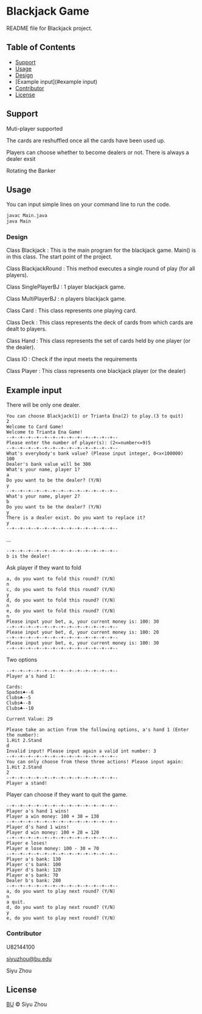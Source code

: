 # Blackjack Game

README file for Blackjack project.


## Table of Contents

- [Support](#support)
- [Usage](#usage)
- [Design](#design)
- [Example input](#example input)
- [Contributor](#contributor)
- [License](#license)

## Support

Muti-player supported

The cards are reshuffled once all the cards have been used up.

Players can choose whether to become dealers or not. There is always a dealer exsit

Rotating the Banker


## Usage

You can input simple lines on your command line to run the code.

```sh
javac Main.java
java Main
```

### Design

Class Blackjack : This is the main program for the blackjack game.
                  Main() is in this class. The start point of the project.
                  
Class BlackjackRound : This method executes a single round of play (for all players).

Class SinglePlayerBJ : 1 player blackjack game.

Class MultiPlayerBJ : n players blackjack game.

Class Card : This class represents one playing card.

Class Deck : This class represents the deck of cards from which cards are dealt to players.

Class Hand : This class represents the set of cards held by one player (or the dealer).

Class IO : Check if the input meets the requirements

Class Player : This class represents one blackjack player (or the dealer)

## Example input
There will be only one dealer.
```
You can choose Blackjack(1) or Trianta Ena(2) to play.(3 to quit)
2
Welcome to Card Game!
Welcome to Trianta Ena Game!
--+--+--+--+--+--+--+--+--+--+--+--+--+--
Please enter the number of player(s): (2<=number<=9)5
--+--+--+--+--+--+--+--+--+--+--+--+--+--
What's everybody's bank value? (Please input integer, 0<x<100000)
100
Dealer's bank value will be 300
What's your name, player 1?
a
Do you want to be the dealer? (Y/N) 
y
--+--+--+--+--+--+--+--+--+--+--+--+--+--
What's your name, player 2?
b
Do you want to be the dealer? (Y/N) 
y
There is a dealer exist. Do you want to replace it?
y
--+--+--+--+--+--+--+--+--+--+--+--+--+--

```
...
```shell script
--+--+--+--+--+--+--+--+--+--+--+--+--+--
b is the dealer!
```


Ask player if they want to fold
```
a, do you want to fold this round? (Y/N) 
n
c, do you want to fold this round? (Y/N) 
y
d, do you want to fold this round? (Y/N) 
n
e, do you want to fold this round? (Y/N) 
n
Please input your bet, a, your current money is: 100: 30
--+--+--+--+--+--+--+--+--+--+--+--+--+--
Please input your bet, d, your current money is: 100: 20
--+--+--+--+--+--+--+--+--+--+--+--+--+--
Please input your bet, e, your current money is: 100: 30
--+--+--+--+--+--+--+--+--+--+--+--+--+--
```

Two options
```shell script
--+--+--+--+--+--+--+--+--+--+--+--+--+--
Player a's hand 1:

Cards: 
Spades♠--6 
Clubs️️️️♣--5 
Clubs️️️️♣--8 
Clubs️️️️♣--10 

Current Value: 29

Please take an action from the following options, a's hand 1 (Enter the number): 
1.Hit 2.Stand
d
Invalid input! Please input again a valid int number: 3
--+--+--+--+--+--+--+--+--+--+--+--+--+--
You can only choose from these three actions! Please input again: 
1.Hit 2.Stand
2
--+--+--+--+--+--+--+--+--+--+--+--+--+--
Player a stand!
```

Player can choose if they want to quit the game.
```shell script
--+--+--+--+--+--+--+--+--+--+--+--+--+--
Player a's hand 1 wins!
Player a win money: 100 + 30 = 130
--+--+--+--+--+--+--+--+--+--+--+--+--+--
Player d's hand 1 wins!
Player d win money: 100 + 20 = 120
--+--+--+--+--+--+--+--+--+--+--+--+--+--
Player e loses!
Player e lose money: 100 - 30 = 70
--+--+--+--+--+--+--+--+--+--+--+--+--+--
Player a's bank: 130
Player c's bank: 100
Player d's bank: 120
Player e's bank: 70
Dealer b's bank: 280
--+--+--+--+--+--+--+--+--+--+--+--+--+--
a, do you want to play next round? (Y/N) 
n
a quit.
d, do you want to play next round? (Y/N) 
y
e, do you want to play next round? (Y/N) 
```


### Contributor

U82144100

siyuzhou@bu.edu

Siyu Zhou


## License

[BU](LICENSE) © Siyu Zhou
